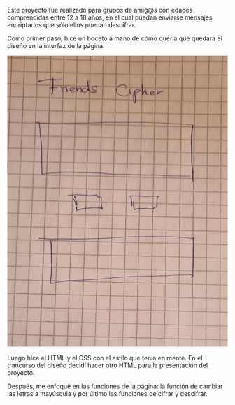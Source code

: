 Este proyecto fue realizado para grupos de amig@s con edades comprendidas entre 12 a 18 años, en el cual puedan enviarse mensajes encriptados que sólo ellos puedan descifrar.

Como primer paso, hice un boceto a mano de cómo quería que quedara el diseño en la interfaz de la página.

![borrador](src/images/borrador.jpg)

Luego hice el HTML y el CSS con el estilo que tenía en mente. En el trancurso del diseño decidí hacer otro HTML para la presentación del proyecto.

Después, me enfoqué en las funciones de la página: la función de cambiar las letras a mayúscula y por último las funciones de cifrar y descifrar.